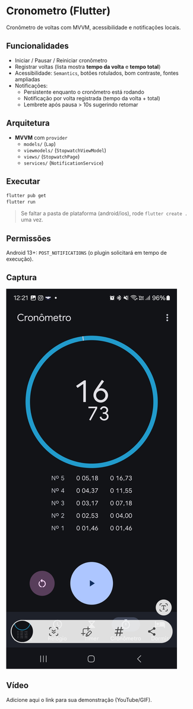 # Cronometro (Flutter)

Cronômetro de voltas com MVVM, acessibilidade e notificações locais.

## Funcionalidades
- Iniciar / Pausar / Reiniciar cronômetro
- Registrar voltas (lista mostra **tempo da volta** e **tempo total**)
- Acessibilidade: `Semantics`, botões rotulados, bom contraste, fontes ampliadas
- Notificações:
  - Persistente enquanto o cronômetro está rodando
  - Notificação por volta registrada (tempo da volta + total)
  - Lembrete após pausa > 10s sugerindo retomar

## Arquitetura
- **MVVM** com `provider`
  - `models/` (`Lap`)
  - `viewmodels/` (`StopwatchViewModel`)
  - `views/` (`StopwatchPage`)
  - `services/` (`NotificationService`)

## Executar
```bash
flutter pub get
flutter run
```
> Se faltar a pasta de plataforma (android/ios), rode `flutter create .` uma vez.

## Permissões
Android 13+: `POST_NOTIFICATIONS` (o plugin solicitará em tempo de execução).

## Captura
![screenshot](docs/screenshot.png)

## Vídeo
Adicione aqui o link para sua demonstração (YouTube/GIF).
